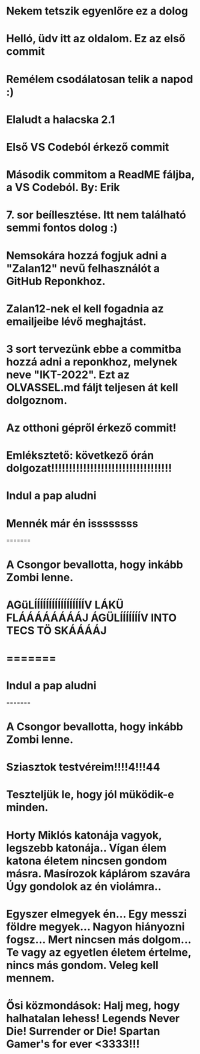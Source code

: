 # Nekem tetszik egyenlőre ez a dolog
# Helló, üdv itt az oldalom. Ez az első commit
# Remélem csodálatosan telik a napod :)
# Elaludt a halacska 2.1 
# Első VS Codeból érkező commit
# Második commitom a ReadME fáljba, a VS Codeból. By: Erik
# 7. sor beíllesztése. Itt nem található semmi fontos dolog :)
# Nemsokára hozzá fogjuk adni a "Zalan12" nevű felhasználót a GitHub Reponkhoz.
# Zalan12-nek el kell fogadnia az emailjeibe lévő meghajtást.
# 3 sort tervezünk ebbe a commitba hozzá adni a reponkhoz, melynek neve "IKT-2022". Ezt az OLVASSEL.md fáljt teljesen át kell dolgoznom.
# Az otthoni gépről érkező commit!
# Emléksztető: következő órán dolgozat!!!!!!!!!!!!!!!!!!!!!!!!!!!!!!!!!!
# Indul a pap aludni
# Mennék már én issssssss
=======
# A Csongor bevallotta, hogy inkább Zombi lenne.
# AGüLÍÍÍÍÍÍÍÍÍÍÍÍÍÍÍÍÍV LÁKÜ FLÁÁÁÁÁÁÁÁJ ÁGÜLÍÍÍÍÍÍÍV INTO TECS TÖ SKÁÁÁÁJ 
=======
=======
# Indul a pap aludni
=======
# A Csongor bevallotta, hogy inkább Zombi lenne.
# Sziasztok testvéreim!!!!4!!!44
# Teszteljük le, hogy jól müködik-e minden.
# Horty Miklós katonája vagyok, legszebb katonája.. Vígan élem katona életem nincsen gondom másra. Masírozok káplárom szavára Úgy gondolok az én violámra.. 
# Egyszer elmegyek én... Egy messzi földre megyek... Nagyon hiányozni fogsz... Mert nincsen más dolgom... Te vagy az egyetlen életem értelme, nincs más gondom. Veleg kell mennem.
# Ősi közmondások: Halj meg, hogy halhatalan lehess! Legends Never Die! Surrender or Die! Spartan Gamer's for ever <3333!!!